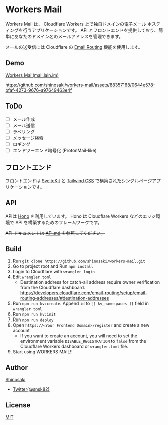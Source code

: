 # Workers Mail

Workers Mail は、 Cloudflare Workers 上で独自ドメインの電子メール ホスティングを行うアプリケーションです。 API とフロントエンドを提供しており、簡単にあなたのドメイン名のメールアドレスを管理できます。  

メールの送受信には Cloudflare の [Email Routing](https://developers.cloudflare.com/email-routing/email-workers/) 機能を使用します。

## Demo

[Workers Mail(mail.lain.im)](https://mail.lain.im/)

https://github.com/shinosaki/workers-mail/assets/88357168/0644e578-bfaf-4273-9676-a97649463e4f

## ToDo

- [ ] メール作成
- [ ] メール送信
- [ ] ラベリング
- [ ] メッセージ検索
- [ ] ロギング
- [ ] エンドツーエンド暗号化 (ProtonMail-like)

## フロントエンド

フロントエンドは [SvelteKit](https://kit.svelte.dev/) と [Tailwind CSS](https://tailwindcss.com/) で構築されたシングルページアプリケーションです。  

## API

APIは [Hono](https://hono.dev/) を利用しています。 Hono は Cloudflare Workers などのエッジ環境で API を構築するためのフレームワークです。

~~API ドキュメントは [API.md](./docs/API.md) を参照してください。~~  

<!-- ## 使い方

Workers Mail のセットアップは、以下の手順に従ってください。

1. Cloudflare にアカウントを作成し、自分のドメイン名を登録します。
2. Cloudflare Email Routing の利用を開始します。
3. Workers Mailをビルドします。 -->

## Build

1. Run `git clone https://github.com/shinosaki/workers-mail.git`
2. Go to project root and Run `npm install`
3. Login to Cloudflare with `wrangler login`
4. Edit `wrangler.toml`
   - Destination address for catch-all address require owner verification from the Cloudflare dashboard. https://developers.cloudflare.com/email-routing/setup/email-routing-addresses/#destination-addresses
5. Run `npm run kv:create`. Append `id` to `[[ kv_namespaces ]]` field in `wrangler.toml`
6. Run `npm run kv:init`
7. Run `npm run deploy`
8. Open `https://<Your Frontend Domain>/register` and create a new account
   - If you want to create an account, you will need to set the environment variable `DISABLE_REGISTRATION` to `false` from the Cloudflare Workers dashboard or `wrangler.toml` file.
9. Start using WORKERS MAIL!!

## Author

[Shinosaki](https://shinosaki.com/)

- [Twitter(@snsk82)](https://twitter.com/snsk82/)

## License

[MIT](https://raw.githubusercontent.com/shinosaki/workers-mail/main/LICENSE)
